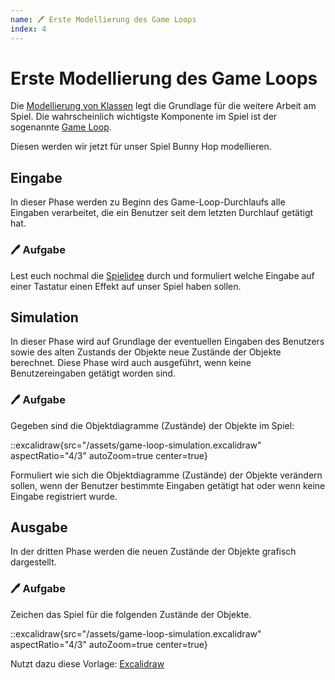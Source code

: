 ```yaml
---
name: 🖊 Erste Modellierung des Game Loops
index: 4
---
```


# Erste Modellierung des Game Loops

Die [Modellierung von Klassen](/erste-modellierungen/erste-modellierung-von-klassen) legt die Grundlage für die weitere Arbeit am Spiel. Die wahrscheinlich wichtigste Komponente im Spiel ist der sogenannte [Game Loop](/erste-modellierungen/der-game-loop).

Diesen werden wir jetzt für unser Spiel Bunny Hop modellieren. 

## Eingabe

In dieser Phase werden zu Beginn des Game-Loop-Durchlaufs alle Eingaben verarbeitet, die ein Benutzer seit dem letzten Durchlauf getätigt hat.

### 🖊 Aufgabe

Lest euch nochmal die [Spielidee](/die-spielidee) durch und formuliert welche Eingabe auf einer Tastatur einen Effekt auf unser Spiel haben sollen.

## Simulation

In dieser Phase wird auf Grundlage der eventuellen Eingaben des Benutzers sowie des alten Zustands der Objekte neue Zustände der Objekte berechnet. Diese Phase wird auch ausgeführt, wenn keine Benutzereingaben getätigt worden sind.

### 🖊 Aufgabe

Gegeben sind die Objektdiagramme (Zustände) der Objekte im Spiel:

::excalidraw{src="/assets/game-loop-simulation.excalidraw" aspectRatio="4/3" autoZoom=true center=true}

Formuliert wie sich die Objektdiagramme (Zustände) der Objekte verändern sollen, wenn der Benutzer bestimmte Eingaben getätigt hat oder wenn keine Eingabe registriert wurde.

## Ausgabe

In der dritten Phase werden die neuen Zustände der Objekte grafisch dargestellt.

### 🖊 Aufgabe

Zeichen das Spiel für die folgenden Zustände der Objekte.

::excalidraw{src="/assets/game-loop-simulation.excalidraw" aspectRatio="4/3" autoZoom=true center=true}

Nutzt dazu diese Vorlage: [Excalidraw](https://excalidraw.com/#json=zfDczD_y173juwVFxjf7i,lpv40HUWlo-JnN54BvdteQ)

